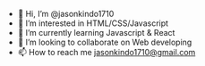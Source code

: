- 👋 Hi, I’m @jasonkindo1710
- 👀 I’m interested in HTML/CSS/Javascript
- 🌱 I’m currently learning Javascript & React
- 💞️ I’m looking to collaborate on Web developing
- 📫 How to reach me jasonkindo1710@gmail.com

<!---
jasonkindo1710/jasonkindo1710 is a ✨ special ✨ repository because its `README.md` (this file) appears on your GitHub profile.
You can click the Preview link to take a look at your changes.
--->
